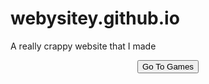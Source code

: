 <meta http-equiv="Refresh" content="10; url='https://webysitey.github.io/home.html'" />

# webysitey.github.io

A really crappy website that I made

<center>
<a href="home.html"><button>Go To Games</button></a>
</center>
